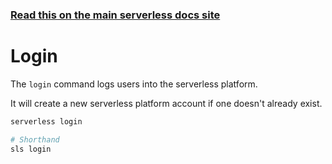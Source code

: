 <!--
title: Serverless Framework Commands - Login
menuText: Login
menuOrder: 11
description: Login to the serverless platform
layout: Doc
-->

<!-- DOCS-SITE-LINK:START automatically generated  -->
### [Read this on the main serverless docs site](https://www.serverless.com/framework/docs/providers/azure/cli-reference/login)
<!-- DOCS-SITE-LINK:END -->

# Login

The `login` command logs users into the serverless platform.

It will create a new serverless platform account if one doesn't already exist.

```bash
serverless login

# Shorthand
sls login
```
